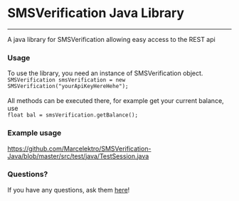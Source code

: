 # SMSVerification Java Library

-------

<p>A java library for SMSVerification allowing easy access to the REST api</p>


### Usage
To use the library, you need an instance of SMSVerification object.
<br>
`SMSVerification smsVerification = new SMSVerification("yourApiKeyHereHehe");`
<br><br>
All methods can be executed there, for example get your current balance, use
<br>
`float bal = smsVerification.getBalance();`


### Example usage
https://github.com/Marcelektro/SMSVerification-Java/blob/master/src/test/java/TestSession.java


### Questions?
If you have any questions, ask them <a href="https://marcloud.net/discord">here</a>!
